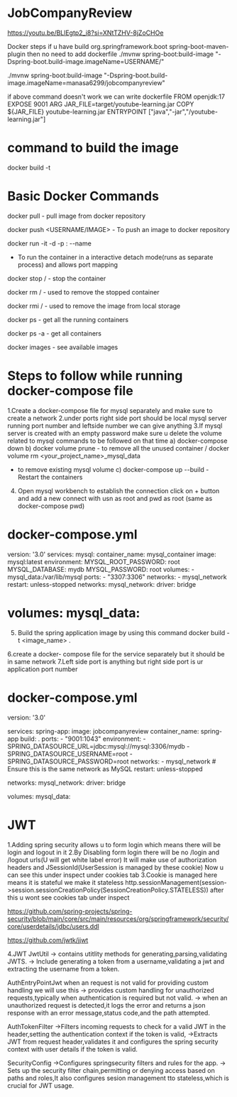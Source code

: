 # JobCompanyReview
https://youtu.be/BLlEgtp2_i8?si=XNtTZHV-8jZoCHOe

Docker steps
if u have build 
<plugin>
				<groupId>org.springframework.boot</groupId>
				<artifactId>spring-boot-maven-plugin</artifactId>
</plugin>
then no need to add dockerfile
./mvnw spring-boot:build-image "-Dspring-boot.build-image.imageName=USERNAME/<IMAGE-NAME>"

./mvnw spring-boot:build-image "-Dspring-boot.build-image.imageName=manasa6299/jobcompanyreview"

if above command doesn't work we can write dockerfile
FROM openjdk:17
EXPOSE 9001
ARG JAR_FILE=target/youtube-learning.jar
COPY ${JAR_FILE} youtube-learning.jar
ENTRYPOINT ["java","-jar","/youtube-learning.jar"]

command to build the image 
==========================
docker build -t <IMAGE-NAME>

Basic Docker Commands
======================
docker pull <IMAGE-NAME> - pull image from docker repository

docker push <USERNAME/IMAGE> - To push an image to docker repository

docker run -it -d -p <Host-port>:<container-port> --name <name> <imageName>
- To run the container in a interactive detach mode(runs as separate process) and 
allows port mapping

docker stop <container-id>/<container-name> - stop the container

docker rm <container-id>/<container-name> - used to remove the stopped container

docker rmi <image-id>/<image-name> - used to remove the image from local storage

docker ps - get all the running containers

docker ps -a - get all containers

docker images - see available images

Steps to follow while running docker-compose file
=================================================
1.Create a docker-compose file for mysql separately and make sure to create a network 
2.under ports right side port should be local mysql server running port number and leftside number we can give anything
3.If mysql server is created with an empty password make sure u delete the volume related to mysql 
commands to be followed on that time
a) docker-compose down
b) docker volume prune - to remove all the unused container / docker volume rm <your_project_name>_mysql_data
- to remove existing mysql volume
c) docker-compose up --build - Restart the containers
4. Open mysql workbench to establish the connection click on + button and add a new connect with usn as root and pwd as root (same as docker-compose pwd)

docker-compose.yml
====================

version: '3.0'
services:
  mysql:
    container_name: mysql_container
    image: mysql:latest
    environment:
      MYSQL_ROOT_PASSWORD: root
      MYSQL_DATABASE: mydb
      MYSQL_PASSWORD: root
    volumes:
      - mysql_data:/var/lib/mysql
    ports:
      - "3307:3306"
    networks:
      - mysql_network
    restart: unless-stopped
networks:
  mysql_network:
    driver: bridge

volumes:
  mysql_data:
  ==========================================================
5. Build the spring application image by using this command
   docker build -t <image_name> .
   
6.create a docker- compose file for the service separately but it should be in same network 
7.Left side port is anything but right side port is ur application port number

docker-compose.yml
======================
version: '3.0'

services:
  spring-app:
    image: jobcompanyreview
    container_name: spring-app
    build: .
    ports:
      - "9001:1043"
    environment:
      - SPRING_DATASOURCE_URL=jdbc:mysql://mysql:3306/mydb
      - SPRING_DATASOURCE_USERNAME=root
      - SPRING_DATASOURCE_PASSWORD=root
    networks:
      - mysql_network  # Ensure this is the same network as MySQL
    restart: unless-stopped

networks:
  mysql_network:
    driver: bridge

volumes:
  mysql_data:


JWT
===
1.Adding spring security allows u to form login which means there will be login and logout in it
2.By Disabling form login there will be no /login and /logout urls(U will get white label error)
It will make use of authorization headers and JSessionId(UserSession is managed by these cookie)
Now u can see this under inspect under cookies tab
3.Cookie is managed here means it is stateful we make it stateless
http.sessionManagement(session->session.sessionCreationPolicy(SessionCreationPolicy.STATELESS))
after this u wont see cookies tab under inspect 

https://github.com/spring-projects/spring-security/blob/main/core/src/main/resources/org/springframework/security/core/userdetails/jdbc/users.ddl

https://github.com/jwtk/jjwt


4.JWT
JwtUtil 
-> contains utitlity methods for generating,parsing,validating JWTS.
-> Include generating a token from a username,validating a jwt and extracting the username from a token.

AuthEntryPointJwt
when an request is not valid for providing custom handling we will use this
-> provides custom handling for unauthorized requests,typically when authentication is required but not valid.
-> when an unauthorized request is detected,it logs the error and returns a json response with an error message,status code,and the path attempted.

AuthTokenFilter
->Filters incoming requests to check for a valid JWT in the header,setting the authentication context if the token is valid,
->Extracts JWT from request header,validates it and configures the spring security context with user details if the token is valid.

SecurityConfig
->Configures springsecurity filters and rules for the app.
-> Sets up the security filter chain,permitting or denying access based on paths and roles,It also configures sesion management tto stateless,which is crucial for JWT usage.



